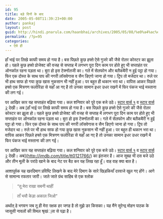 ```yaml
---
id: 95
title: बड़े दिनों के बाद
date: 2005-05-08T11:39:23+00:00
author: pankaj
layout: post
guid: http://hindi.pnarula.com/haanbhai/archives/2005/05/08/%e0%a4%ac%e0%a4%a1%e0%a4%bc%e0%a5%87-%e0%a4%a6%e0%a4%bf%e0%a4%a8%e0%a5%8b%e0%a4%82-%e0%a4%95%e0%a5%87-%e0%a4%ac%e0%a4%be%e0%a4%a6/
permalink: /?p=95
categories:
  - ऐसे ही
---
```

हाँ भाई पर लिखे काफी समय हो गया है। बस पिछले कुछ हफ्ते ऐसे गुजरे की जैसे रोलर कोस्टर का झूला हो। पहले कुछ हफ्ते प्रोजेक्ट की वजह से सप्ताह में लगभग पूरा दिन काम पर होते हुए भी सप्ताहंत पर ऑनकॉल रहना पड़ता था। बुरा हो इस टेक्नॉलजी का। गले में सेलफोन और बलैकबैरी न हुई पट्टा हो गया। फिर एक दोस्त के साथ पाप की नगरी लॉसवेगास व सैन डिएगो जाना हो गया। ट्रिप तो मजेदार था। रुले पर भी हाथ साफ हो गया कुछ खास नुकसान भी नहीं हुआ। पर बहुत ही थकान भरा था। वापिस आकर पिछले हफ्ते एक मित्रगण फलोरिडा से यहाँ आ गए है तो उनका सामान इधर उधर रखनें में फिर पंकज भाई मस्ताना की लग गई।

पर आखिर कार यह सप्ताहंत बढ़िया गया। कल शनिवार को पूरे एक बजे उठे। [स्टार वार्स १](http://imdb.com/title/tt0120915/) व [स्टार वार्स २](http://imdb.com/title/tt0121765/) देखी। अब [हाँ भाई पर लिखे काफी समय हो गया है। बस पिछले कुछ हफ्ते ऐसे गुजरे की जैसे रोलर कोस्टर का झूला हो। पहले कुछ हफ्ते प्रोजेक्ट की वजह से सप्ताह में लगभग पूरा दिन काम पर होते हुए भी सप्ताहंत पर ऑनकॉल रहना पड़ता था। बुरा हो इस टेक्नॉलजी का। गले में सेलफोन और बलैकबैरी न हुई पट्टा हो गया। फिर एक दोस्त के साथ पाप की नगरी लॉसवेगास व सैन डिएगो जाना हो गया। ट्रिप तो मजेदार था। रुले पर भी हाथ साफ हो गया कुछ खास नुकसान भी नहीं हुआ। पर बहुत ही थकान भरा था। वापिस आकर पिछले हफ्ते एक मित्रगण फलोरिडा से यहाँ आ गए है तो उनका सामान इधर उधर रखनें में फिर पंकज भाई मस्ताना की लग गई।

पर आखिर कार यह सप्ताहंत बढ़िया गया। कल शनिवार को पूरे एक बजे उठे। [स्टार वार्स १](http://imdb.com/title/tt0120915/) व [स्टार वार्स २](http://imdb.com/title/tt0121765/) देखी। अब](http://imdb.com/title/tt0121766/) का इंतजार है। आज सुबह भी दस बजे उठे और तीन मूली के परांठे खाने के बाद नेट पर बैठ कर यह लिख रहा हूँ। वाह वाह क्या बात है।

आशापूर्वक यह खरदिमाग प्रविष्टि लिखने के बाद मेरे दिमाग के सारे खिड़कियाँ दरवाजे खुल गए होंगे। आगे से सामान्य रफतार जारी। जाते जाते ग्रंथ साहिब से एक श्लोक

> &#8220;तू मेरा राखा सबनी थाहीं
  
> ताँ भयौ केड़ा अकाल जिओ&#8221; 

अर्थात् हे भगवन जब तू ही मेरा रक्षक हर जगह है तो मुझे डर किसका। यह मैंने सुरेन्द्र मोहन पाठक के जासूसी नावलों की विमल श्रृखं्ला से पढ़ा है।
